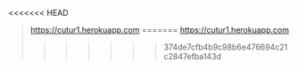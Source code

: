 <<<<<<< HEAD
> https://cutur1.herokuapp.com
=======
> https://cutur1.herokuapp.com
>>>>>>> 374de7cfb4b9c98b6e476694c21c2847efba143d

